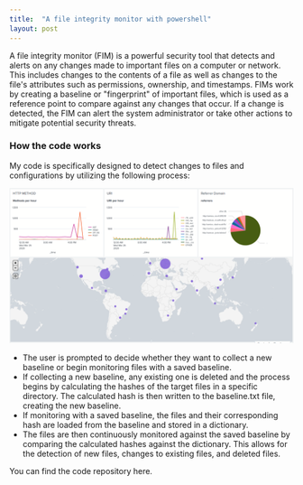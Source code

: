 ```yaml
---
title:  "A file integrity monitor with powershell"
layout: post
---
```


A file integrity monitor (FIM) is a powerful security tool that detects and alerts on any changes made to important files on a computer or network. This includes changes to the contents of a file as well as changes to the file's attributes such as permissions, ownership, and timestamps. FIMs work by creating a baseline or "fingerprint" of important files, which is used as a reference point to compare against any changes that occur. If a change is detected, the FIM can alert the system administrator or take other actions to mitigate potential security threats.

### How the code works

My code is specifically designed to detect changes to files and configurations by utilizing the following process:

![title](/AnalysingAttacksDashboard.png)

* The user is prompted to decide whether they want to collect a new baseline or begin monitoring files with a saved baseline.
* If collecting a new baseline, any existing one is deleted and the process begins by calculating the hashes of the target files in a specific directory. The calculated hash is then written to the baseline.txt file, creating the new baseline.
* If monitoring with a saved baseline, the files and their corresponding hash are loaded from the baseline and stored in a dictionary.
* The files are then continuously monitored against the saved baseline by comparing the calculated hashes against the dictionary. This allows for the detection of new files, changes to existing files, and deleted files.

You can find the code repository here.
